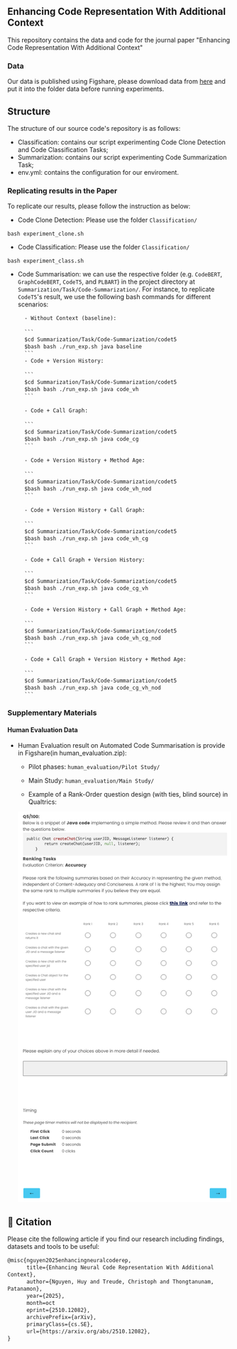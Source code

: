 ## Enhancing Code Representation With Additional Context

This repository contains the data and code for the journal paper "Enhancing Code Representation With Additional Context"

### Data 

Our data is published using Figshare, please download data from [here](https://figshare.com/s/71c3233d55c2ad91f30c) and put it into the folder data before running experiments.

## Structure
The structure of our source code's repository is as follows:
- Classification: contains our script experimenting Code Clone Detection and Code Classification Tasks;
- Summarization: contains our script experimenting Code Summarization Task;   
- env.yml: contains the configuration for our enviroment. 


### Replicating results in the Paper

To replicate our results, please follow the instruction as below:

- Code Clone Detection: Please use the folder `Classification/`

```
bash experiment_clone.sh
```

- Code Classification: Please use the folder `Classification/`

```
bash experiment_class.sh
```

- Code Summarisation: we can use the respective folder (e.g. `CodeBERT`, `GraphCodeBERT`, `CodeT5`, and `PLBART`) in the project directory at `Summarization/Task/Code-Summarization/`. For instance, to replicate `CodeT5`'s result, we use the following bash commands for different scenarios:

        - Without Context (baseline):

        ```
        $cd Summarization/Task/Code-Summarization/codet5
        $bash bash ./run_exp.sh java baseline
        ```
        - Code + Version History:
        
        ```
        $cd Summarization/Task/Code-Summarization/codet5
        $bash bash ./run_exp.sh java code_vh
        ```

        - Code + Call Graph:
        
        ```
        $cd Summarization/Task/Code-Summarization/codet5
        $bash bash ./run_exp.sh java code_cg
        ```

        - Code + Version History + Method Age:
        
        ```
        $cd Summarization/Task/Code-Summarization/codet5
        $bash bash ./run_exp.sh java code_vh_nod
        ```

        - Code + Version History + Call Graph:
        
        ```
        $cd Summarization/Task/Code-Summarization/codet5
        $bash bash ./run_exp.sh java code_vh_cg
        ```

        - Code + Call Graph + Version History:
        
        ```
        $cd Summarization/Task/Code-Summarization/codet5
        $bash bash ./run_exp.sh java code_cg_vh
        ```

        - Code + Version History + Call Graph + Method Age:
        
        ```
        $cd Summarization/Task/Code-Summarization/codet5
        $bash bash ./run_exp.sh java code_vh_cg_nod
        ```

        - Code + Call Graph + Version History + Method Age:
        
        ```
        $cd Summarization/Task/Code-Summarization/codet5
        $bash bash ./run_exp.sh java code_cg_vh_nod
        ```

### Supplementary Materials

#### Human Evaluation Data

- Human Evaluation result on Automated Code Summarisation is provide in Figshare(in human_evaluation.zip):
    - Pilot phases: `human_evaluation/Pilot Study/`
        
    - Main Study: `human_evaluation/Main Study/`

    - Example of a Rank-Order question design (with ties, blind source) in Qualtrics:
    
    ![An example for Human Evaluation task in Code Summarization with Rank-Order-with-Ties questions](_img/example_Q5.png)
    
## 📜 Citation

Please cite the following article if you find our research including findings, datasets and tools to be useful:

```
@misc{nguyen2025enhancingneuralcoderep,
      title={Enhancing Neural Code Representation With Additional Context}, 
      author={Nguyen, Huy and Treude, Christoph and Thongtanunam, Patanamon},
      year={2025},
      month=oct
      eprint={2510.12082},
      archivePrefix={arXiv},
      primaryClass={cs.SE},
      url={https://arxiv.org/abs/2510.12082}, 
}
```